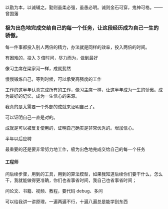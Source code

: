 
以勤为本，以诚辅之。勤则虽柔必强，虽愚必明。诚则金石可穿，鬼神可格。——曾国藩  

### 极为出色地完成交给自己的每一个任务，让这段经历成为自己一生的骄傲。  

每一件事都投入别人两倍的精力，办法就是同样的效率，投入两倍的时间。  

有困难的，投入 3 倍时间，尽力而为，做到最好  

像习主席在梁家河一样，成就斐然  

慢慢锻炼自己，等到时候，可以承受高强度的工作  

工作的这半年认真完成所有的工作，像习主席一样，让这半年成为一生的骄傲。成为最好的记忆，成为一生信心的来源。

我真的是太需要一个外部的成就来证明自己了。  

可以证明自己一直是对的。  

成就是可以被反复使用的，证明自己确实是非常优秀的。增加信心。  




半年以后应聘

最重要的还是要非常努力地工作，极为出色地完成交给自己的每一个任务  



#### 工程师

问后续步骤，用到的工具，用到的算法模型，如果我知道后续你们要干什么，怎么干，我就能做得更准确，你们也省事省时间，我自己也省事省时间；  

问论文、书籍、视频、教程，要代码 debug、多问   

可以给我讲一讲原理，一遍两遍不行，十遍八遍总是能学到东西  


